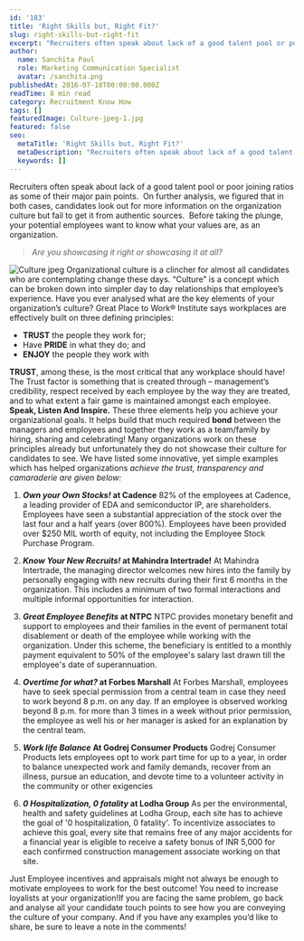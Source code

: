 ```yaml
---
id: '183'
title: 'Right Skills but, Right Fit?'
slug: right-skills-but-right-fit
excerpt: "Recruiters often speak about lack of a good talent pool or poor joining ratios as some of their major pain points. \_On further analysis, we figured that in both cases, candidates look out for more in..."
author:
  name: Sanchita Paul
  role: Marketing Communication Specialist
  avatar: /sanchita.png
publishedAt: 2016-07-18T00:00:00.000Z
readTime: 8 min read
category: Recruitment Know How
tags: []
featuredImage: Culture-jpeg-1.jpg
featured: false
seo:
  metaTitle: 'Right Skills but, Right Fit?'
  metaDescription: "Recruiters often speak about lack of a good talent pool or poor joining ratios as some of their major pain points. \_On further analysis, we figured that in both cases, candidates look out for more in..."
  keywords: []
---
```


Recruiters often speak about lack of a good talent pool or poor joining ratios as some of their major pain points.  On further analysis, we figured that in both cases, candidates look out for more information on the organization culture but fail to get it from authentic sources.  Before taking the plunge, your potential employees want to know what your values are, as an organization.

> _Are you showcasing it right or showcasing it at all?_

![Culture jpeg](images/Culture-jpeg-300x200.jpg) <!--more--> Organizational culture is a clincher for almost all candidates who are contemplating change these days. “Culture” is a concept which can be broken down into simpler day to day relationships that employee’s experience. Have you ever analysed what are the key elements of your organization’s culture? Great Place to Work® Institute says workplaces are effectively built on three defining principles:

- **TRUST** the people they work for;
- Have **PRIDE** in what they do; and
- **ENJOY** the people they work with

**TRUST**, among these, is the most critical that any workplace should have! The Trust factor is something that is created through – management’s credibility, respect received by each employee by the way they are treated, and to what extent a fair game is maintained amongst each employee. **Speak, Listen And Inspire.** These three elements help you achieve your organizational goals. It helps build that much required **bond** between the managers and employees and together they work as a team/family by hiring, sharing and celebrating! Many organizations work on these principles already but unfortunately they do not showcase their culture for candidates to see. We have listed some innovative, yet simple examples which has helped organizations _achieve the trust, transparency and camaraderie are given below:_

1. **_Own your Own Stocks!_ at Cadence** 82% of the employees at Cadence, a leading provider of EDA and semiconductor IP, are shareholders. Employees have seen a substantial appreciation of the stock over the last four and a half years (over 800%). Employees have been provided over $250 MIL worth of equity, not including the Employee Stock Purchase Program.

2. **_Know Your New Recruits!_ at Mahindra Intertrade!** At Mahindra Intertrade, the managing director welcomes new hires into the family by personally engaging with new recruits during their first 6 months in the organization. This includes a minimum of two formal interactions and multiple informal opportunities for interaction.

3. **_Great Employee Benefits_ at NTPC** NTPC provides monetary benefit and support to employees and their families in the event of permanent total disablement or death of the employee while working with the organization. Under this scheme, the beneficiary is entitled to a monthly payment equivalent to 50% of the employee's salary last drawn till the employee's date of superannuation.

4. **_Overtime for what?_ at Forbes Marshall** At Forbes Marshall, employees have to seek special permission from a central team in case they need to work beyond 8 p.m. on any day. If an employee is observed working beyond 8 p.m. for more than 3 times in a week without prior permission, the employee as well his or her manager is asked for an explanation by the central team.

5. **_Work life Balance_ At Godrej Consumer Products** Godrej Consumer Products lets employees opt to work part time for up to a year, in order to balance unexpected work and family demands, recover from an illness, pursue an education, and devote time to a volunteer activity in the community or other exigencies

6. **_0 Hospitalization, 0 fatality_ at Lodha Group** As per the environmental, health and safety guidelines at Lodha Group, each site has to achieve the goal of '0 hospitalization, 0 fatality'. To incentivize associates to achieve this goal, every site that remains free of any major accidents for a financial year is eligible to receive a safety bonus of INR 5,000 for each confirmed construction management associate working on that site.

Just Employee incentives and appraisals might not always be enough to motivate employees to work for the best outcome! You need to increase loyalists at your organization!If you are facing the same problem, go back and analyse all your candidate touch points to see how you are conveying the culture of your company. And if you have any examples you’d like to share, be sure to leave a note in the comments! 

<script type="application/ld+json"><br /> { "@context": "http://schema.org",<br /> "@type": "BlogPosting",<br /> "mainEntityOfPage": {<br /> "@type": "WebPage",<br /> "@id": "https://www.thetalentpool.ai/"<br /> },<br /> "headline": "Right Skills but, Right Fit?",<br /> "alternativeHeadline": "Recruiters often speak about lack of a good talent pool or poor joining ratios as some of their major pain points.",<br /> "award": "",<br /> "image": {<br /> "@type": "ImageObject",<br /> "url":"https://www.thetalentpool.ai/images/logo.png",<br /> "height": 800,<br /> "width": 800},<br /> "editor": "Talent Pool",<br /> "genre": "Recruitment",<br /> "keywords": "Recruiting Software, Employment,Right Skills but, Right Fit?,Employment Skills",<br /> "wordcount": "830",<br /> "publisher": {<br /> "@type": "Organization",<br /> "name": "Talent Pool",<br /> "logo": {<br /> "@type": "ImageObject",<br /> "url": "https://www.thetalentpool.ai/images/logo.png",<br /> "width": 600,<br /> "height": 60<br /> }<br /> },<br /> "url": "https://www.thetalentpool.ai/right-skills-but-right-fit/",<br /> "datePublished": "2016-07-18",<br /> "dateCreated": "2016-07-18",<br /> "dateModified": "2016-07-18",<br /> "description": "Recruiters often speak about lack of a good talent pool or poor joining ratios as some of their major pain points. On further analysis, we figured that in both cases, candidates look out for more information on the organization culture but fail to get it from authentic sources. Before taking the plunge, your potential employees want to know what your values are, as an organization.<br /> Are you showcasing it right or showcasing it at all?<br /> Organizational culture is a clincher for almost all candidates who are contemplating change these days.<br /> “Culture” is a concept which can be broken down into simpler day to day relationships that employee’s experience. Have you ever analysed what are the key elements of your organization’s culture?<br /> Great Place to Work® Institute says workplaces are effectively built on three defining principles:<br /> TRUST the people they work for;<br /> Have PRIDE in what they do; and<br /> ENJOY the people they work with<br /> TRUST, among these, is the most critical that any workplace should have! The Trust factor is something that is created through – management’s credibility, respect received by each employee by the way they are treated, and to what extent a fair game is maintained amongst each employee.<br /> Speak, Listen And Inspire. These three elements help you achieve your organizational goals. It helps build that much required bond between the managers and employees and together they work as a team/family by hiring, sharing and celebrating!<br /> Many organizations work on these principles already but unfortunately they do not showcase their culture for candidates to see. We have listed some innovative, yet simple examples which has helped organizations achieve the trust, transparency and camaraderie are given below:<br /> Own your Own Stocks! at Cadence<br /> 82% of the empl oyees at Cadence, a leading provider of EDA and semiconductor IP, are shareholders. Employees have seen a substantial appreciation of the stock over the last four and a half years (over 800%). Employees have been provided over $250 MIL worth of equity, not including the Employee Stock Purchase Program.<br /> Know Your New Recruits! at Mahindra Intertrade!<br /> At Mahindra Intertrade, the managing director welcomes new hires into the family by personally engaging with new recruits during their first 6 months in the organization. This includes a minimum of two formal interactions and multiple informal opportunities for interaction.<br /> Great Employee Benefits at NTPC<br /> NTPC provides monetary benefit and support to employees and their families in the event of permanent total disablement or death of the employee while working with the organization. Under this scheme, the beneficiary is entitled to a monthly payment equivalent to 50% of the employee’s salary last drawn till the employee’s date of superannuation.<br /> Overtime for what? at Forbes Marshall<br /> At Forbes Marshall, employees have to seek special permission from a central team in case they need to work beyond 8 p.m. on any day. If an employee is observed working beyond 8 p.m. for more than 3 times in a week without prior permission, the employee as well his or her manager is asked for an explanation by the central team.<br /> Work life Balance At Godrej Consumer Products<br /> Godrej Consumer Products lets employees opt to work part time for up to a year, in order to balance unexpected work and family demands, recover from an illness, pursue an education, and devote time to a volunteer activity in the community or other exigencies<br /> 0 Hospitalization, 0 fatality at Lodha Group<br /> As per the environmental, health and safety guidelines at Lodha Group, each site has to achieve the goal of ‘0 hospitalization, 0 fatality’. To incentivize associates to achieve this goal, every site that remains free of any major accidents for a financial year is eligible to receive a safety bonus of INR 5,000 for each confirmed construction management associate working on that site.<br /> Just Employee incentives and appraisals might not always be enough to motivate employees to work for the best outcome! You need to increase loyalists at your organization!If you are facing the same problem, go back and analyse all your candidate touch points to see how you are conveying the culture of your company.<br /> And if you have any examples you’d like to share, be sure to leave a note in the comments!",<br /> "author": {<br /> "@type": "Organization",<br /> "name": "Admin"<br /> }<br /> }<br /></script>
